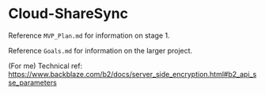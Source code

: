 # Cloud-ShareSync

Reference `MVP_Plan.md` for information on stage 1.  

Reference `Goals.md` for information on the larger project.  


(For me) Technical ref: https://www.backblaze.com/b2/docs/server_side_encryption.html#b2_api_sse_parameters